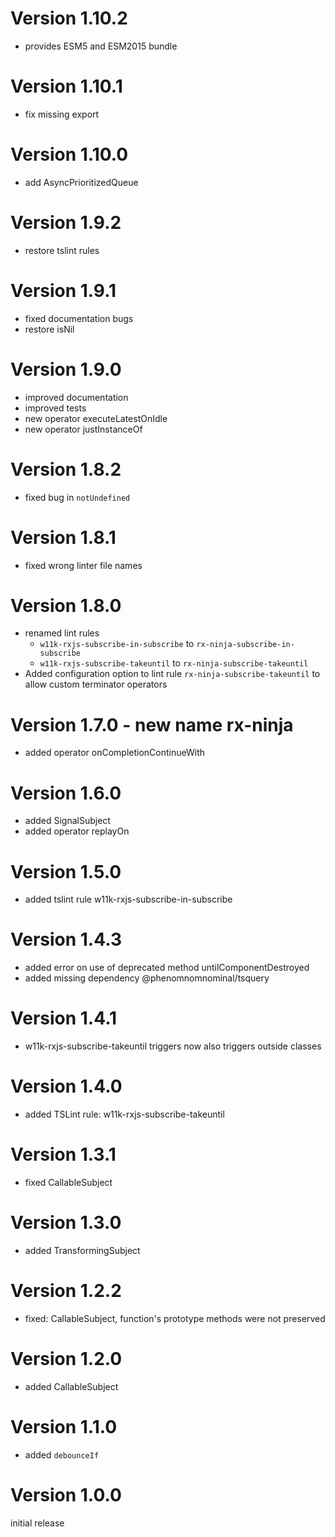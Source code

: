 
# Version 1.10.2

- provides ESM5 and ESM2015 bundle

# Version 1.10.1

- fix missing export

# Version 1.10.0

- add AsyncPrioritizedQueue

# Version 1.9.2

- restore tslint rules

# Version 1.9.1

- fixed documentation bugs
- restore isNil

# Version 1.9.0

- improved documentation
- improved tests
- new operator executeLatestOnIdle
- new operator justInstanceOf

# Version 1.8.2

- fixed bug in `notUndefined`


# Version 1.8.1

- fixed wrong linter file names


# Version 1.8.0

- renamed lint rules
    - `w11k-rxjs-subscribe-in-subscribe` to `rx-ninja-subscribe-in-subscribe`
    - `w11k-rxjs-subscribe-takeuntil` to `rx-ninja-subscribe-takeuntil`
- Added configuration option to lint rule `rx-ninja-subscribe-takeuntil` to allow custom terminator operators 


# Version 1.7.0 - new name rx-ninja

- added operator onCompletionContinueWith

# Version 1.6.0

- added SignalSubject
- added operator replayOn


# Version 1.5.0

- added tslint rule w11k-rxjs-subscribe-in-subscribe


# Version 1.4.3

- added error on use of deprecated method untilComponentDestroyed 
- added missing dependency @phenomnomnominal/tsquery


# Version 1.4.1

- w11k-rxjs-subscribe-takeuntil triggers now also triggers outside classes


# Version 1.4.0

- added TSLint rule: w11k-rxjs-subscribe-takeuntil


# Version 1.3.1

- fixed CallableSubject


# Version 1.3.0

- added TransformingSubject


# Version 1.2.2

- fixed: CallableSubject, function's prototype methods were not preserved


# Version 1.2.0

- added CallableSubject


# Version 1.1.0

- added `debounceIf`


# Version 1.0.0

initial release
